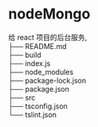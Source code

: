 # nodeMongo

给 react 项目的后台服务,   
├── README.md   
├── build   
├── index.js   
├── node_modules  
├── package-lock.json  
├── package.json  
├── src  
├── tsconfig.json  
└── tslint.json
